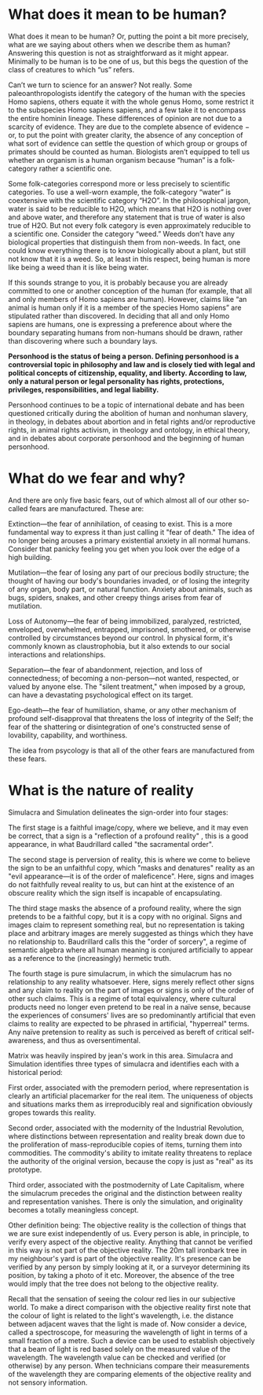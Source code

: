 # What does it mean to be human?
What does it mean to be human? Or, putting the point a bit more precisely, what are we saying about others when we describe them as human? Answering this question is not as straightforward as it might appear. Minimally to be human is to be one of us, but this begs the question of the class of creatures to which “us” refers.

Can’t we turn to science for an answer? Not really. Some paleoanthropologists identify the category of the human with the species Homo sapiens, others equate it with the whole genus Homo, some restrict it to the subspecies Homo sapiens sapiens, and a few take it to encompass the entire hominin lineage. These differences of opinion are not due to a scarcity of evidence. They are due to the complete absence of evidence − or, to put the point with greater clarity, the absence of any conception of what sort of evidence can settle the question of which group or groups of primates should be counted as human. Biologists aren’t equipped to tell us whether an organism is a human organism because “human” is a folk-category rather a scientific one.

Some folk-categories correspond more or less precisely to scientific categories. To use a well-worn example, the folk-category “water” is coextensive with the scientific category “H2O”. In the philosophical jargon, water is said to be reducible to H2O, which means that H2O is nothing over and above water, and therefore any statement that is true of water is also true of H2O. But not every folk category is even approximately reducible to a scientific one. Consider the category “weed.” Weeds don’t have any biological properties that distinguish them from non-weeds. In fact, one could know everything there is to know biologically about a plant, but still not know that it is a weed. So, at least in this respect, being human is more like being a weed than it is like being water.

If this sounds strange to you, it is probably because you are already committed to one or another conception of the human (for example, that all and only members of Homo sapiens are human). However, claims like “an animal is human only if it is a member of the species Homo sapiens” are stipulated rather than discovered. In deciding that all and only Homo sapiens are humans, one is expressing a preference about where the boundary separating humans from non-humans should be drawn, rather than discovering where such a boundary lays.

**Personhood is the status of being a person. Defining personhood is a controversial topic in philosophy and law and is closely tied with legal and political concepts of citizenship, equality, and liberty. According to law, only a natural person or legal personality has rights, protections, privileges, responsibilities, and legal liability.**

Personhood continues to be a topic of international debate and has been questioned critically during the abolition of human and nonhuman slavery, in theology, in debates about abortion and in fetal rights and/or reproductive rights, in animal rights activism, in theology and ontology, in ethical theory, and in debates about corporate personhood and the beginning of human personhood.
# What do we fear and why?
And there are only five basic fears, out of which almost all of our other so-called fears are manufactured. These are:

   Extinction—the fear of annihilation, of ceasing to exist. This is a more fundamental way to express it than just calling it "fear of death." The idea of no longer being arouses a primary existential anxiety in all normal humans. Consider that panicky feeling you get when you look over the edge of a high building.


   Mutilation—the fear of losing any part of our precious bodily structure; the thought of having our body's boundaries invaded, or of losing the integrity of any organ, body part, or natural function. Anxiety about animals, such as bugs, spiders, snakes, and other creepy things arises from fear of mutilation.


   Loss of Autonomy—the fear of being immobilized, paralyzed, restricted, enveloped, overwhelmed, entrapped, imprisoned, smothered, or otherwise controlled by circumstances beyond our control. In physical form, it's commonly known as claustrophobia, but it also extends to our social interactions and relationships.


   Separation—the fear of abandonment, rejection, and loss of connectedness; of becoming a non-person—not wanted, respected, or valued by anyone else. The "silent treatment," when imposed by a group, can have a devastating psychological effect on its target.


   Ego-death—the fear of humiliation, shame, or any other mechanism of profound self-disapproval that threatens the loss of integrity of the Self; the fear of the shattering or disintegration of one's constructed sense of lovability, capability, and worthiness.

The idea from psycology is that all of the other fears are manufactured from these fears.
# What is the nature of reality
Simulacra and Simulation delineates the sign-order into four stages:

   The first stage is a faithful image/copy, where we believe, and it may even be correct, that a sign is a "reflection of a profound reality" , this is a good appearance, in what Baudrillard called "the sacramental order".


   The second stage is perversion of reality, this is where we come to believe the sign to be an unfaithful copy, which "masks and denatures" reality as an "evil appearance—it is of the order of maleficence". Here, signs and images do not faithfully reveal reality to us, but can hint at the existence of an obscure reality which the sign itself is incapable of encapsulating.


   The third stage masks the absence of a profound reality, where the sign pretends to be a faithful copy, but it is a copy with no original. Signs and images claim to represent something real, but no representation is taking place and arbitrary images are merely suggested as things which they have no relationship to. Baudrillard calls this the "order of sorcery", a regime of semantic algebra where all human meaning is conjured artificially to appear as a reference to the (increasingly) hermetic truth.


   The fourth stage is pure simulacrum, in which the simulacrum has no relationship to any reality whatsoever. Here, signs merely reflect other signs and any claim to reality on the part of images or signs is only of the order of other such claims. This is a regime of total equivalency, where cultural products need no longer even pretend to be real in a naïve sense, because the experiences of consumers' lives are so predominantly artificial that even claims to reality are expected to be phrased in artificial, "hyperreal" terms. Any naïve pretension to reality as such is perceived as bereft of critical self-awareness, and thus as oversentimental.

Matrix was heavily inspired by jean's work in this area.
Simulacra and Simulation identifies three types of simulacra and identifies each with a historical period:


  First order, associated with the premodern period, where representation is clearly an artificial placemarker for the real item. The uniqueness of objects and situations marks them as irreproducibly real and signification obviously gropes towards this reality.

  Second order, associated with the modernity of the Industrial Revolution, where distinctions between representation and reality break down due to the proliferation of mass-reproducible copies of items, turning them into commodities. The commodity's ability to imitate reality threatens to replace the authority of the original version, because the copy is just as "real" as its prototype.

  Third order, associated with the postmodernity of Late Capitalism, where the simulacrum precedes the original and the distinction between reality and representation vanishes. There is only the simulation, and originality becomes a totally meaningless concept.


Other definition being:
The objective reality is the collection of things that we are sure exist independently of us. Every person is able, in principle, to verify every aspect of the objective reality. Anything that cannot be verified in this way is not part of the objective reality. The 20m tall ironbark tree in my neighbour's yard is part of the objective reality. It's presence can be verified by any person by simply looking at it, or a surveyor determining its position, by taking a photo of it etc. Moreover, the absence of the tree would imply that the tree does not belong to the objective reality.

Recall that the sensation of seeing the colour red lies in our subjective world. To make a direct comparison with the objective reality first note that the colour of light is related to the light's wavelength, i.e. the distance between adjacent waves that the light is made of. Now consider a device, called a spectroscope, for measuring the wavelength of light in terms of a small fraction of a metre. Such a device can be used to establish objectively that a beam of light is red based solely on the measured value of the wavelength. The wavelength value can be checked and verified (or otherwise) by any person. When technicians compare their measurements of the wavelength they are comparing elements of the objective reality and not sensory information.
